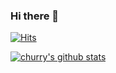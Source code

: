 ### Hi there 👋

<!--
**churry75/churry75** is a ✨ _special_ ✨ repository because its `README.md` (this file) appears on your GitHub profile.

Here are some ideas to get you started:

- 🔭 I’m currently working on ...
- 🌱 I’m currently learning ...
- 👯 I’m looking to collaborate on ...
- 🤔 I’m looking for help with ...
- 💬 Ask me about ...
- 📫 How to reach me: ...
- 😄 Pronouns: ... 
- ⚡ Fun fact: ...
-->


[![Hits](https://hits.seeyoufarm.com/api/count/incr/badge.svg?url=https%3A%2F%2Fgithub.com%2Fchurry75%2Fchurry75&count_bg=%2379C83D&title_bg=%23555555&title=hits&edge_flat=false)](https://hits.seeyoufarm.com)

[![churry's github stats](https://github-readme-stats.vercel.app/api?username=churry75&show_icons=true&hide_border=true)](https://github.com/churry75)
